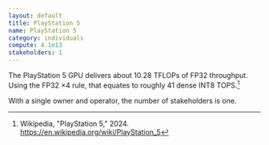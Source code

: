 ```yaml
---
layout: default
title: PlayStation 5
name: PlayStation 5
category: individuals
compute: 4.1e13
stakeholders: 1
---
```


The PlayStation 5 GPU delivers about 10.28 TFLOPs of FP32 throughput.
Using the FP32 ×4 rule, that equates to roughly 41 dense INT8 TOPS.[^1]

With a single owner and operator, the number of stakeholders is one.

[^1]: Wikipedia, "PlayStation 5," 2024. <https://en.wikipedia.org/wiki/PlayStation_5>
